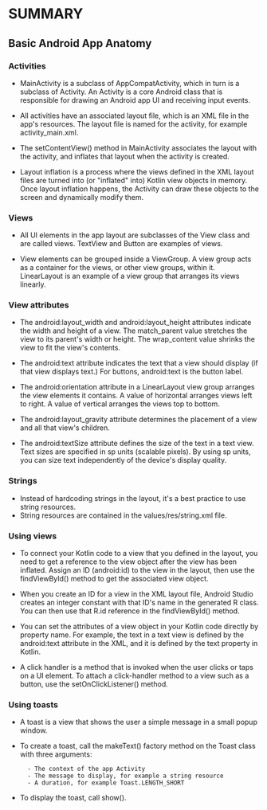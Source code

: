 # SUMMARY

## Basic Android App Anatomy

### Activities

- MainActivity is a subclass of AppCompatActivity, which in turn is a subclass of Activity. An Activity is a core Android class that is responsible for drawing an Android app UI and receiving input events.

- All activities have an associated layout file, which is an XML file in the app's resources. The layout file is named for the activity, for example activity_main.xml.

- The setContentView() method in MainActivity associates the layout with the activity, and inflates that layout when the activity is created.

- Layout inflation is a process where the views defined in the XML layout files are turned into (or "inflated" into) Kotlin view objects in memory. Once layout inflation happens, the Activity can draw these objects to the screen and dynamically modify them.

### Views

- All UI elements in the app layout are subclasses of the View class and are called views. TextView and Button are examples of views.

- View elements can be grouped inside a ViewGroup. A view group acts as a container for the views, or other view groups, within it. LinearLayout is an example of a view group that arranges its views linearly.

### View attributes

- The android:layout_width and android:layout_height attributes indicate the width and height of a view. The match_parent value stretches the view to its parent's width or height. The wrap_content value shrinks the view to fit the view's contents.

- The android:text attribute indicates the text that a view should display (if that view displays text.) For buttons, android:text is the button label.

- The android:orientation attribute in a LinearLayout view group arranges the view elements it contains. A value of horizontal arranges views left to right. A value of vertical arranges the views top to bottom.

- The android:layout_gravity attribute determines the placement of a view and all that view's children.

- The android:textSize attribute defines the size of the text in a text view. Text sizes are specified in sp units (scalable pixels). By using sp units, you can size text independently of the device's display quality.

### Strings

- Instead of hardcoding strings in the layout, it's a best practice to use string resources.
- String resources are contained in the values/res/string.xml file.

### Using views

- To connect your Kotlin code to a view that you defined in the layout, you need to get a reference to the view object after the view has been inflated. Assign an ID (android:id) to the view in the layout, then use the findViewById() method to get the associated view object.

- When you create an ID for a view in the XML layout file, Android Studio creates an integer constant with that ID's name in the generated R class. You can then use that R.id reference in the findViewById() method.

- You can set the attributes of a view object in your Kotlin code directly by property name. For example, the text in a text view is defined by the android:text attribute in the XML, and it is defined by the text property in Kotlin.

- A click handler is a method that is invoked when the user clicks or taps on a UI element. To attach a click-handler method to a view such as a button, use the setOnClickListener() method.

### Using toasts

- A toast is a view that shows the user a simple message in a small popup window.

- To create a toast, call the makeText() factory method on the Toast class with three arguments:

  ```
    - The context of the app Activity
    - The message to display, for example a string resource
    - A duration, for example Toast.LENGTH_SHORT
  ```

- To display the toast, call show().
